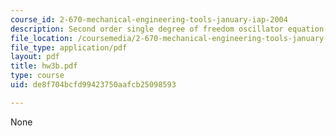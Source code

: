 ```yaml
---
course_id: 2-670-mechanical-engineering-tools-january-iap-2004
description: Second order single degree of freedom oscillator equation.
file_location: /coursemedia/2-670-mechanical-engineering-tools-january-iap-2004/de8f704bcfd99423750aafcb25098593_hw3b.pdf
file_type: application/pdf
layout: pdf
title: hw3b.pdf
type: course
uid: de8f704bcfd99423750aafcb25098593

---
```

None